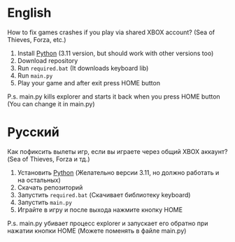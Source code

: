 # English
How to fix games crashes if you play via shared XBOX account? (Sea of Thieves, Forza, etc.)
1. Install [Python](https://www.python.org/downloads/release/python-3111/ "Python 3.11 Download") (3.11 version, but should work with other versions too)
2. Download repository
3. Run `required.bat` (It downloads keyboard lib)
4. Run `main.py`
5. Play your game and after exit press HOME button

P.s. main.py kills explorer and starts it back when you press HOME button (You can change it in main.py)
# Русский
Как пофиксить вылеты игр, если вы играете через общий XBOX аккаунт? (Sea of Thieves, Forza и тд.)
1. Установить [Python](https://www.python.org/downloads/release/python-3111/ "Python 3.11 Download") (Желательно версии 3.11, но должно работать и на остальных)
2. Скачать репозиторий
3. Запустить `required.bat` (Скачивает библиотеку keyboard)
4. Запустить `main.py`
5. Играйте в игру и после выхода нажмите кнопку HOME

P.s. main.py убивает процесс explorer и запускает его обратно при нажатии кнопки HOME (Можете поменять в файле main.py)
